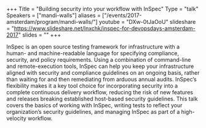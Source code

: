 +++
Title = "Building security into your workflow with InSpec"
Type = "talk"
Speakers = ["mandi-walls"]
aliases = ["/events/2017-amsterdam/program/mandi-walls/"]
youtube = "DXw-0tJaOoU"
slideshare = "https://www.slideshare.net/lnxchk/inspec-for-devopsdays-amsterdam-2017"
slides = ""
+++

InSpec is an open source testing framework for infrastructure with a human- and machine-readable language for specifying compliance, security, and policy requirements. Using a combination of command-line and remote-execution tools, InSpec can help you keep your infrastructure aligned with security and compliance guidelines on an ongoing basis, rather than waiting for and then remediating from arduous annual audits. InSpec’s flexibility makes it a key tool choice for incorporating security into a complete continuous delivery workflow, reducing the risk of new features and releases breaking established host-based security guidelines. This talk covers the basics of working with InSpec, writing tests to reflect your organization’s security guidelines, and managing InSpec as part of a high-velocity workflow.
